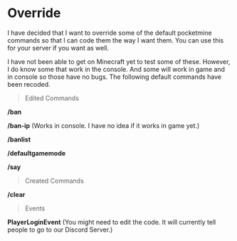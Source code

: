 # Override
I have decided that I want to override some of the default pocketmine commands so that I can code them the way I want them. You can use this for your server if you want as well.

I have not been able to get on Minecraft yet to test some of these. However, I do know some that work in the console. And some will work in game and in console so those have no bugs. The following default commands have been recoded.

>Edited Commands

**/ban**

**/ban-ip** (Works in console. I have no idea if it works in game yet.)

**/banlist**

**/defaultgamemode**

**/say**

>Created Commands

**/clear**

>Events

**PlayerLoginEvent** (You might need to edit the code. It will currently tell people to go to our Discord Server.)
